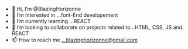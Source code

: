 - 👋 Hi, I’m @BlazingHorizonne
- 👀 I’m interested in ...font-End developement
- 🌱 I’m currently learning ...REACT
- 💞️ I’m looking to collaborate on projects related to...HTML, CSS, JS and REACT
- 📫 How to reach me ...blazinghorizonne@gmail.com

<!---
BlazingHorizonne/BlazingHorizonne is a ✨ special ✨ repository because its `README.md` (this file) appears on your GitHub profile.
You can click the Preview link to take a look at your changes.
--->
